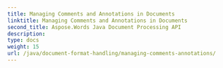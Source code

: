 ```yaml
---
title: Managing Comments and Annotations in Documents
linktitle: Managing Comments and Annotations in Documents
second_title: Aspose.Words Java Document Processing API
description: 
type: docs
weight: 15
url: /java/document-format-handling/managing-comments-annotations/
---
```

